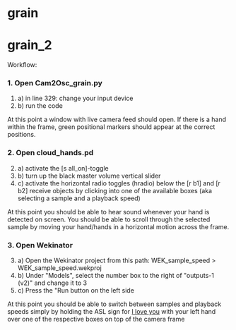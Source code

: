 # grain
# grain_2

Workflow:

### 1. Open Cam2Osc_grain.py
1. a) in line 329: change your input device 
1. b) run the code

At this point a window with live camera feed should open. If there is a hand within the frame, green positional markers should appear at the correct positions.

### 2. Open cloud_hands.pd
2. a) activate the [s all_on]-toggle
2. b) turn up the black master volume vertical slider
2. c) activate the horizontal radio toggles (hradio) below the [r b1] and [r b2] receive objects by clicking into one of the available boxes (aka selecting a sample and a playback speed)

At this point you should be able to hear sound whenever your hand is detected on screen. You should be able to scroll through the selected sample by moving your hand/hands in a horizontal motion across the frame.

### 3. Open Wekinator
3. a) Open the Wekinator project from this path: WEK_sample_speed > WEK_sample_speed.wekproj 
3. b) Under "Models", select the number box to the right of "outputs-1 (v2)" and change it to 3
3. c) Press the "Run button on the left side

At this point you should be able to switch between samples and playback speeds simply by holding the ASL sign for [I love you](https://www.lifeprint.com/asl101/images-signs/i_love_you.jpg) with your left hand over one of the respective boxes on top of the camera frame

